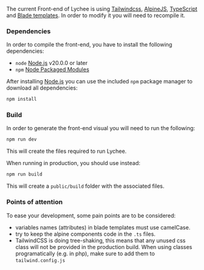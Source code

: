 The current Front-end of Lychee is using [Tailwindcss][1], [AlpineJS][2], [TypeScript][3] and [Blade templates][4]. In order to modify it you will need to recompile it.

### Dependencies

In order to compile the front-end, you have to install the following dependencies:

- `node` [Node.js](http://nodejs.org) v20.0.0 or later
- `npm` [Node Packaged Modules](https://www.npmjs.org)

After installing [Node.js](http://nodejs.org) you can use the included `npm` package manager to download all dependencies:

```bash
npm install
```

### Build

In order to generate the front-end visual you will need to run the following:

```bash
npm run dev
```
This will create the files required to run Lychee.

When running in production, you should use instead:
```bash
npm run build
```
This will create a `public/build` folder with the associated files.

### Points of attention

To ease your development, some pain points are to be considered:

- variables names (attributes) in blade templates must use camelCase.
- try to keep the alpine components code in the `.ts` files.
- TailwindCSS is doing tree-shaking, this means that any unused css class will not be provided in the production build.
  When using classes programatically (e.g. in php), make sure to add them to `tailwind.config.js`

[1]: https://tailwindcss.com/docs/utility-first
[2]: https://alpinejs.dev
[3]: https://www.typescriptlang.org/
[4]: https://laravel.com/docs/blade